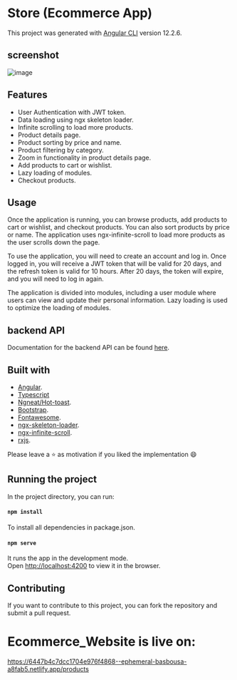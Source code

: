 # Store (Ecommerce App)

This project was generated with [Angular CLI](https://github.com/angular/angular-cli) version 12.2.6.

## screenshot
![image](https://user-images.githubusercontent.com/65679502/234248246-808aa79c-6f38-469e-ab2f-8f60ed831bc0.png)


## Features

* User Authentication with JWT token.
* Data loading using ngx skeleton loader.
* Infinite scrolling to load more products.
* Product details page.
* Product sorting by price and name.
* Product filtering by category.
* Zoom in functionality in product details page.
* Add products to cart or wishlist.
* Lazy loading of modules.
* Checkout products.

## Usage

Once the application is running, you can browse products, add products to cart or wishlist, and checkout products. You can also sort products by price or name. The application uses ngx-infinite-scroll to load more products as the user scrolls down the page.

To use the application, you will need to create an account and log in. Once logged in, you will receive a JWT token that will be valid for 20 days, and the refresh token is valid for 10 hours. After 20 days, the token will expire, and you will need to log in again.

The application is divided into modules, including a user module where users can view and update their personal information. Lazy loading is used to optimize the loading of modules.

<!-- * Login.
The app allows users to log in using a username and password. The login form validates the input fields and sends a POST request to the API to retrieve a JWT token. The token is stored in local storage and used to authenticate the user for subsequent requests.

* Token Expiration.
The JWT token has an expiration time of 1 hour. After this time, the user will be automatically logged out and redirected to the login page.

* Product List.
The app displays a list of products fetched from the API. When the user first loads the page, the ngx-skeleton-loader library is used to display a loading animation until the data is fetched from the API.

As the user scrolls down the page, the ngx-infinite-scroll library is used to load more products from the API. The app uses a pagination system to request the next page of products from the API.

* Product Details.
When the user clicks on a product in the list, they are taken to a page that displays the details of a product when the user clicks on the product card. The product details page displays the product name, price, description, and a list of related products. -->


## backend API 

Documentation for the backend API can be found [here](https://fakeapi.platzi.com/en/rest/introduction).

## Built with
* [Angular](https://angular.io/).
* [Typescript](https://www.typescriptlang.org/)
* [Ngneat/Hot-toast](https://ngneat.github.io/hot-toast/).
* [Bootstrap](https://getbootstrap.com/).
* [Fontawesome](https://fontawesome.com/).
* [ngx-skeleton-loader](https://www.npmjs.com/package/ngx-skeleton-loader).
* [ngx-infinite-scroll](https://www.npmjs.com/package/ngx-infinite-scroll).
* [rxjs](https://rxjs.dev/).

Please leave a ⭐ as motivation if you liked the implementation 😄

## Running the project

In the project directory, you can run:

#### `npm install`

To install all dependencies in package.json.

#### `npm serve`

It runs the app in the development mode.<br />
Open [http://localhost:4200](http://localhost:4200) to view it in the browser. 
## Contributing

If you want to contribute to this project, you can fork the repository and submit a pull request.
# Ecommerce_Website is live on:
https://6447b4c7dcc1704e976f4868--ephemeral-basbousa-a8fab5.netlify.app/products
